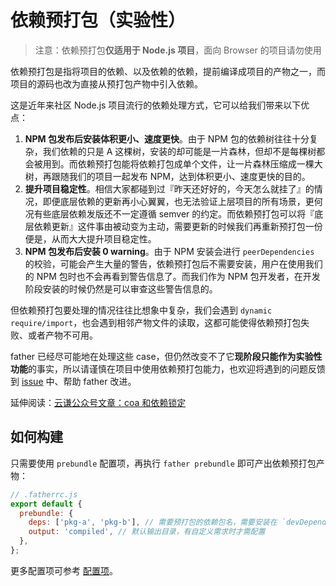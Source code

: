 # 依赖预打包（实验性）

> 注意：依赖预打包**仅适用于 Node.js 项目**，面向 Browser 的项目请勿使用

依赖预打包是指将项目的依赖、以及依赖的依赖，提前编译成项目的产物之一，而项目的源码也改为直接从预打包产物中引入依赖。

这是近年来社区 Node.js 项目流行的依赖处理方式，它可以给我们带来以下优点：

1. **NPM 包发布后安装体积更小、速度更快**。由于 NPM 包的依赖树往往十分复杂，我们依赖的只是 A 这棵树，安装的却可能是一片森林，但却不是每棵树都会被用到。而依赖预打包能将依赖打包成单个文件，让一片森林压缩成一棵大树，再跟随我们的项目一起发布 NPM，达到体积更小、速度更快的目的。
2. **提升项目稳定性**。相信大家都碰到过『昨天还好好的，今天怎么就挂了』的情况，即便底层依赖的更新再小心翼翼，也无法验证上层项目的所有场景，更何况有些底层依赖发版还不一定遵循 semver 的约定。而依赖预打包可以将『底层依赖更新』这件事由被动变为主动，需要更新的时候我们再重新预打包一份便是，从而大大提升项目稳定性。
3. **NPM 包发布后安装 0 warning**。由于 NPM 安装会进行 `peerDependencies` 的校验，可能会产生大量的警告，依赖预打包后不需要安装，用户在使用我们的 NPM 包时也不会再看到警告信息了。而我们作为 NPM 包开发者，在开发阶段安装的时候仍然是可以审查这些警告信息的。

但依赖预打包要处理的情况往往比想象中复杂，我们会遇到 `dynamic require/import`，也会遇到相邻产物文件的读取，这都可能使得依赖预打包失败、或者产物不可用。

father 已经尽可能地在处理这些 case，但仍然改变不了它**现阶段只能作为实验性功能**的事实，所以请谨慎在项目中使用依赖预打包能力，也欢迎将遇到的问题反馈到 [issue](https://github.com/umijs/father-next/issues/28) 中、帮助 father 改进。

延伸阅读：[云谦公众号文章：coa 和依赖锁定](https://mp.weixin.qq.com/s/KbmpzvoB1yJlNDEO1p_fJQ)

## 如何构建

只需要使用 `prebundle` 配置项，再执行 `father prebundle` 即可产出依赖预打包产物：

```js
// .fatherrc.js
export default {
  prebundle: {
    deps: ['pkg-a', 'pkg-b'], // 需要预打包的依赖包名，需要安装在 `devDependencies` 中
    output: 'compiled', // 默认输出目录，有自定义需求时才需配置
  },
};
```

更多配置项可参考 [配置项](../config.md)。
